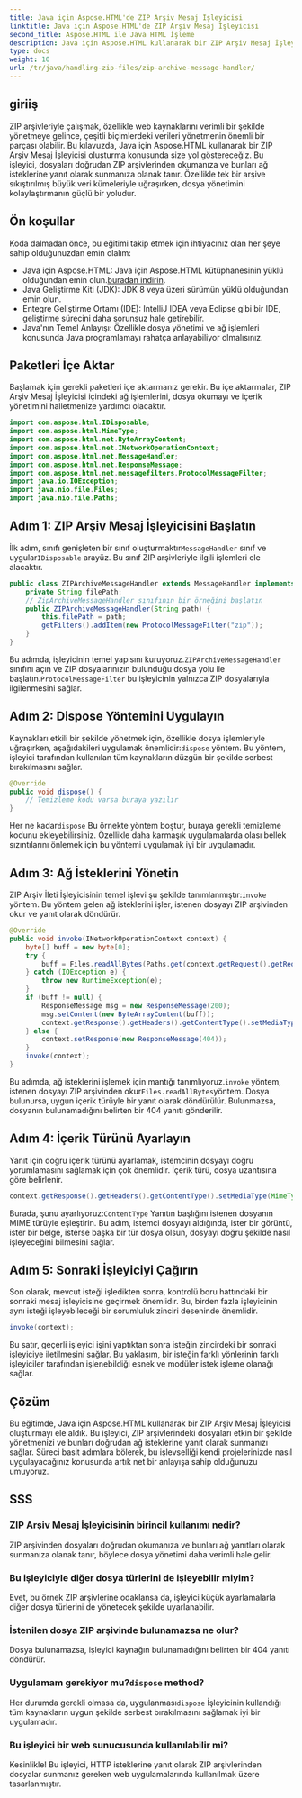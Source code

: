 ```yaml
---
title: Java için Aspose.HTML'de ZIP Arşiv Mesaj İşleyicisi
linktitle: Java için Aspose.HTML'de ZIP Arşiv Mesaj İşleyicisi
second_title: Aspose.HTML ile Java HTML İşleme
description: Java için Aspose.HTML kullanarak bir ZIP Arşiv Mesaj İşleyicisi oluşturmayı öğrenin. Bu kılavuz, ZIP arşivlerinden dosyaları verimli bir şekilde yönetmenize ve sunmanıza yardımcı olmak için her adımı parçalara ayırır.
type: docs
weight: 10
url: /tr/java/handling-zip-files/zip-archive-message-handler/
---
```

## giriiş
ZIP arşivleriyle çalışmak, özellikle web kaynaklarını verimli bir şekilde yönetmeye gelince, çeşitli biçimlerdeki verileri yönetmenin önemli bir parçası olabilir. Bu kılavuzda, Java için Aspose.HTML kullanarak bir ZIP Arşiv Mesaj İşleyicisi oluşturma konusunda size yol göstereceğiz. Bu işleyici, dosyaları doğrudan ZIP arşivlerinden okumanıza ve bunları ağ isteklerine yanıt olarak sunmanıza olanak tanır. Özellikle tek bir arşive sıkıştırılmış büyük veri kümeleriyle uğraşırken, dosya yönetimini kolaylaştırmanın güçlü bir yoludur.
## Ön koşullar
Koda dalmadan önce, bu eğitimi takip etmek için ihtiyacınız olan her şeye sahip olduğunuzdan emin olalım:
-  Java için Aspose.HTML: Java için Aspose.HTML kütüphanesinin yüklü olduğundan emin olun.[buradan indirin](https://releases.aspose.com/html/java/).
- Java Geliştirme Kiti (JDK): JDK 8 veya üzeri sürümün yüklü olduğundan emin olun.
- Entegre Geliştirme Ortamı (IDE): IntelliJ IDEA veya Eclipse gibi bir IDE, geliştirme sürecini daha sorunsuz hale getirebilir.
- Java'nın Temel Anlayışı: Özellikle dosya yönetimi ve ağ işlemleri konusunda Java programlamayı rahatça anlayabiliyor olmalısınız.

## Paketleri İçe Aktar
Başlamak için gerekli paketleri içe aktarmanız gerekir. Bu içe aktarmalar, ZIP Arşiv Mesaj İşleyicisi içindeki ağ işlemlerini, dosya okumayı ve içerik yönetimini halletmenize yardımcı olacaktır.
```java
import com.aspose.html.IDisposable;
import com.aspose.html.MimeType;
import com.aspose.html.net.ByteArrayContent;
import com.aspose.html.net.INetworkOperationContext;
import com.aspose.html.net.MessageHandler;
import com.aspose.html.net.ResponseMessage;
import com.aspose.html.net.messagefilters.ProtocolMessageFilter;
import java.io.IOException;
import java.nio.file.Files;
import java.nio.file.Paths;
```
## Adım 1: ZIP Arşiv Mesaj İşleyicisini Başlatın
 İlk adım, sınıfı genişleten bir sınıf oluşturmaktır`MessageHandler` sınıf ve uygular`IDisposable` arayüz. Bu sınıf ZIP arşivleriyle ilgili işlemleri ele alacaktır.

```java
public class ZIPArchiveMessageHandler extends MessageHandler implements IDisposable {
    private String filePath;
    // ZipArchiveMessageHandler sınıfının bir örneğini başlatın
    public ZIPArchiveMessageHandler(String path) {
        this.filePath = path;
        getFilters().addItem(new ProtocolMessageFilter("zip"));
    }
}
```

 Bu adımda, işleyicinin temel yapısını kuruyoruz.`ZIPArchiveMessageHandler` sınıfını açın ve ZIP dosyalarınızın bulunduğu dosya yolu ile başlatın.`ProtocolMessageFilter` bu işleyicinin yalnızca ZIP dosyalarıyla ilgilenmesini sağlar.
## Adım 2: Dispose Yöntemini Uygulayın
Kaynakları etkili bir şekilde yönetmek için, özellikle dosya işlemleriyle uğraşırken, aşağıdakileri uygulamak önemlidir:`dispose` yöntem. Bu yöntem, işleyici tarafından kullanılan tüm kaynakların düzgün bir şekilde serbest bırakılmasını sağlar.

```java
@Override
public void dispose() {
    // Temizleme kodu varsa buraya yazılır
}
```

 Her ne kadar`dispose` Bu örnekte yöntem boştur, buraya gerekli temizleme kodunu ekleyebilirsiniz. Özellikle daha karmaşık uygulamalarda olası bellek sızıntılarını önlemek için bu yöntemi uygulamak iyi bir uygulamadır.
## Adım 3: Ağ İsteklerini Yönetin
 ZIP Arşiv İleti İşleyicisinin temel işlevi şu şekilde tanımlanmıştır:`invoke` yöntem. Bu yöntem gelen ağ isteklerini işler, istenen dosyayı ZIP arşivinden okur ve yanıt olarak döndürür.

```java
@Override
public void invoke(INetworkOperationContext context) {
    byte[] buff = new byte[0];
    try {
        buff = Files.readAllBytes(Paths.get(context.getRequest().getRequestUri().getPathname().trim()));
    } catch (IOException e) {
        throw new RuntimeException(e);
    }
    if (buff != null) {
        ResponseMessage msg = new ResponseMessage(200);
        msg.setContent(new ByteArrayContent(buff));
        context.getResponse().getHeaders().getContentType().setMediaType(MimeType.fromFileExtension(context.getRequest().getRequestUri().getPathname()));
    } else {
        context.setResponse(new ResponseMessage(404));
    }
    invoke(context);
}
```

 Bu adımda, ağ isteklerini işlemek için mantığı tanımlıyoruz.`invoke` yöntem, istenen dosyayı ZIP arşivinden okur`Files.readAllBytes`yöntem. Dosya bulunursa, uygun içerik türüyle bir yanıt olarak döndürülür. Bulunmazsa, dosyanın bulunamadığını belirten bir 404 yanıtı gönderilir.
## Adım 4: İçerik Türünü Ayarlayın
Yanıt için doğru içerik türünü ayarlamak, istemcinin dosyayı doğru yorumlamasını sağlamak için çok önemlidir. İçerik türü, dosya uzantısına göre belirlenir.

```java
context.getResponse().getHeaders().getContentType().setMediaType(MimeType.fromFileExtension(context.getRequest().getRequestUri().getPathname()));
```

 Burada, şunu ayarlıyoruz:`ContentType` Yanıtın başlığını istenen dosyanın MIME türüyle eşleştirin. Bu adım, istemci dosyayı aldığında, ister bir görüntü, ister bir belge, isterse başka bir tür dosya olsun, dosyayı doğru şekilde nasıl işleyeceğini bilmesini sağlar.
## Adım 5: Sonraki İşleyiciyi Çağırın
Son olarak, mevcut isteği işledikten sonra, kontrolü boru hattındaki bir sonraki mesaj işleyicisine geçirmek önemlidir. Bu, birden fazla işleyicinin aynı isteği işleyebileceği bir sorumluluk zinciri deseninde önemlidir.

```java
invoke(context);
```

Bu satır, geçerli işleyici işini yaptıktan sonra isteğin zincirdeki bir sonraki işleyiciye iletilmesini sağlar. Bu yaklaşım, bir isteğin farklı yönlerinin farklı işleyiciler tarafından işlenebildiği esnek ve modüler istek işleme olanağı sağlar.

## Çözüm
Bu eğitimde, Java için Aspose.HTML kullanarak bir ZIP Arşiv Mesaj İşleyicisi oluşturmayı ele aldık. Bu işleyici, ZIP arşivlerindeki dosyaları etkin bir şekilde yönetmenizi ve bunları doğrudan ağ isteklerine yanıt olarak sunmanızı sağlar. Süreci basit adımlara bölerek, bu işlevselliği kendi projelerinizde nasıl uygulayacağınız konusunda artık net bir anlayışa sahip olduğunuzu umuyoruz.
## SSS
### ZIP Arşiv Mesaj İşleyicisinin birincil kullanımı nedir?  
ZIP arşivinden dosyaları doğrudan okumanıza ve bunları ağ yanıtları olarak sunmanıza olanak tanır, böylece dosya yönetimi daha verimli hale gelir.
### Bu işleyiciyle diğer dosya türlerini de işleyebilir miyim?  
Evet, bu örnek ZIP arşivlerine odaklansa da, işleyici küçük ayarlamalarla diğer dosya türlerini de yönetecek şekilde uyarlanabilir.
### İstenilen dosya ZIP arşivinde bulunamazsa ne olur?  
Dosya bulunamazsa, işleyici kaynağın bulunamadığını belirten bir 404 yanıtı döndürür.
###  Uygulamam gerekiyor mu?`dispose` method?  
 Her durumda gerekli olmasa da, uygulanması`dispose` İşleyicinin kullandığı tüm kaynakların uygun şekilde serbest bırakılmasını sağlamak iyi bir uygulamadır.
### Bu işleyici bir web sunucusunda kullanılabilir mi?  
Kesinlikle! Bu işleyici, HTTP isteklerine yanıt olarak ZIP arşivlerinden dosyalar sunmanız gereken web uygulamalarında kullanılmak üzere tasarlanmıştır.
